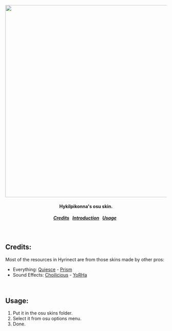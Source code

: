 <br>
<br>

<h1 align="center">
  <a href="#!">
    <img src="https://i.imgur.com/0uquSh8.png" width=600>
  </a>
</h1>
<h4 align="center">
  Hykilpikonna's osu skin.
</h4>
<h5 align="center">
  <a href="#credit">Credits</a>&nbsp;&nbsp;
  <a href="#introduction">Introduction</a>&nbsp;&nbsp;
  <a href="#usage">Usage</a>&nbsp;&nbsp;
</h5>

<br>

<a name="credit"></a>
Credits:
--------

Most of the resources in Hyrinect are from those skins made by other pros:

* Everything: [Quiesce](https://osu.ppy.sh/users/1863682) - [Prism](https://osu.ppy.sh/community/forums/topics/324926)
* Sound Effects: [Choilicious](https://osu.ppy.sh/users/2129634) - [YoRHa](https://osu.ppy.sh/community/forums/topics/540757)

<br>

<a name="usage"></a>
Usage:
--------

1. Put it in the osu skins folder.
2. Select it from osu options menu.
3. Done.

